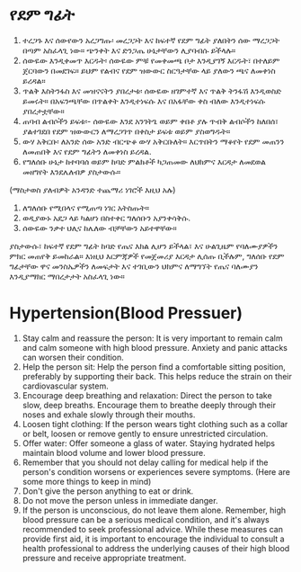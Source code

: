 # የደም ግፊት

1. ተረጋጉ እና ሰውየውን አረጋግጡ፡ መረጋጋት እና ከፍተኛ የደም ግፊት ያለበትን ሰው ማረጋጋት በጣም አስፈላጊ ነው። ጭንቀት እና ድንጋጤ ሁኔታቸውን ሊያባብሱ ይችላሉ።
2. ሰውዬው እንዲቀመጥ እርዱት፡ ሰውዬው ምቹ የመቀመጫ ቦታ እንዲያገኝ እርዱት፣ በተለይም ጀርባውን በመደገፍ። ይህም የልብና የደም ዝውውር ስርዓታቸው ላይ ያለውን ጫና ለመቀነስ ይረዳል።
3. ጥልቅ እስትንፋስ እና መዝናናትን ያበረታቱ፡ ሰውዬው ዘገምተኛ እና ጥልቅ ትንፋሽ እንዲወስድ ይመሩት። በአፍንጫቸው በጥልቀት እንዲተነፍሱ እና በአፋቸው ቀስ ብለው እንዲተነፍሱ ያበረታቷቸው።
4. ጠባብ ልብሶችን ይፍቱ፡- ሰውዬው እንደ አንገትጌ ወይም ቀበቶ ያሉ ጥብቅ ልብሶችን ከለበሰ፣ ያልተገደበ የደም ዝውውርን ለማረጋገጥ በቀስታ ይፍቱ ወይም ያስወግዱት።
5. ውሃ አቅርቡ፡ ለአንድ ሰው አንድ ብርጭቆ ውሃ አቅርቡለት። እርጥበትን ማቆየት የደም መጠንን ለመጠበቅ እና የደም ግፊትን ለመቀነስ ይረዳል.
6. የግለሰቡ ሁኔታ ከተባባሰ ወይም ከባድ ምልክቶች ካጋጠመው ለህክምና እርዳታ ለመደወል መዘግየት እንደሌለብዎ ያስታውሱ።

(ማስታወስ ያለብዎት አንዳንድ ተጨማሪ ነገሮች እዚህ አሉ)

1. ለግለሰቡ የሚበላና የሚጠጣ ነገር አትስጡት።
2. ወዲያውኑ አደጋ ላይ ካልሆነ በስተቀር ግለሰቡን አያንቀሳቅሱ.
3. ሰውዬው ንቃተ ህሊና ከሌለው ብቻቸውን አይተዋቸው።

ያስታውሱ፣ ከፍተኛ የደም ግፊት ከባድ የጤና እክል ሊሆን ይችላል፣ እና ሁልጊዜም የባለሙያዎችን ምክር መጠየቅ ይመከራል። እነዚህ እርምጃዎች የመጀመሪያ እርዳታ ሊሰጡ ቢችሉም, ግለሰቡ የደም ግፊታቸው ዋና መንስኤዎችን ለመፍታት እና ተገቢውን ህክምና ለማግኘት የጤና ባለሙያን እንዲያማክር ማበረታታት አስፈላጊ ነው።

# Hypertension(Blood Pressuer)
1. Stay calm and reassure the person: It is very important to remain calm and calm someone with high blood pressure. Anxiety and panic attacks can worsen their condition. 
2. Help the person sit: Help the person find a comfortable sitting position, preferably by supporting their back. This helps reduce the strain on their cardiovascular system. 
3. Encourage deep breathing and relaxation: Direct the person to take slow, deep breaths. Encourage them to breathe deeply through their noses and exhale slowly through their mouths. 
4. Loosen tight clothing: If the person wears tight clothing such as a collar or belt, loosen or remove gently to ensure unrestricted circulation. 
5. Offer water: Offer someone a glass of water. Staying hydrated helps maintain blood volume and lower blood pressure. 
6. Remember that you should not delay calling for medical help if the person's condition worsens or experiences severe symptoms.
  (Here are some more things to keep in mind) 
1. Don't give the person anything to eat or drink. 
2. Do not move the person unless in immediate danger. 
3. If the person is unconscious, do not leave them alone.
 Remember, high blood pressure can be a serious medical condition, and it's always recommended to seek professional advice. While these measures can provide first aid, it is important to encourage the individual to consult a health professional to address the underlying causes of their high blood pressure and receive appropriate treatment.